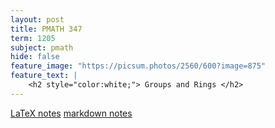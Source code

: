 ```yaml
---
layout: post
title: PMATH 347
term: 1205
subject: pmath
hide: false
feature_image: "https://picsum.photos/2560/600?image=875"
feature_text: |
    <h2 style="color:white;"> Groups and Rings </h2>
---
```


[LaTeX notes](/pdfs/1205/pmath347.pdf)  [markdown notes](/md/1205/pmath347/)
